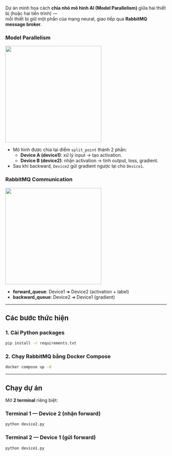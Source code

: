 
Dự án minh họa cách **chia nhỏ mô hình AI (Model Parallelism)** giữa hai thiết bị (hoặc hai tiến trình) —  
mỗi thiết bị giữ một phần của mạng neural, giao tiếp qua **RabbitMQ message broker**.




###  Model Parallelism
<img src="pics/model_parallelism.png" width="300">

- Mô hình được chia tại điểm `split_point` thành 2 phần:
  - **Device A (device1)**: xử lý input → tạo activation.
  - **Device B (device2)**: nhận activation → tính output, loss, gradient.
- Sau khi backward, `Device2` gửi gradient ngược lại cho `Device1`.

###  RabbitMQ Communication
<img src="pics/rabbitmq-flow.png" width="300">

- **forward_queue**: Device1 ➜ Device2 (activation + label)  
- **backward_queue**: Device2 ➜ Device1 (gradient)
---

## Các bước thức hiện

### 1. Cài Python packages
```bash
pip install -r requirements.txt
```

### 2. Chạy RabbitMQ bằng Docker Compose
```bash
docker compose up -d
```
---

## Chạy dự án

Mở **2 terminal** riêng biệt:

### Terminal 1 — Device 2 (nhận forward)
```bash
python device2.py
```

### Terminal 2 — Device 1 (gửi forward)
```bash
python device1.py
```
